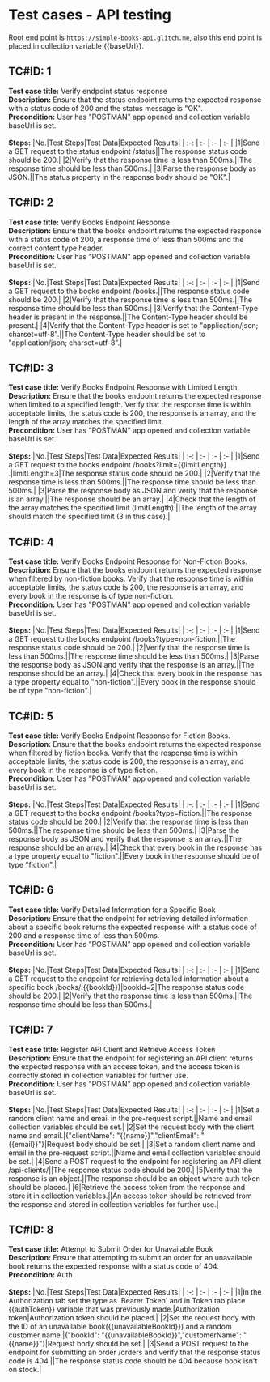 # Test cases - API testing #

Root end point is `https://simple-books-api.glitch.me`, also this end point is placed in collection variable {{baseUrl}}.

## TC#ID: 1 ##
**Test case title:** Verify endpoint status response<br>
**Description:** Ensure that the status endpoint returns the expected response with a status code of 200 and the status message is "OK". <br>
**Precondition:** User has "POSTMAN" app opened and collection variable baseUrl is set.<br><br>
**Steps:**
|No.|Test Steps|Test Data|Expected Results|
| :-: | :- | :- | :- |
|1|Send a GET request to the status endpoint /status||The response status code should be 200.|
|2|Verify that the response time is less than 500ms.||The response time should be less than 500ms.|
|3|Parse the response body as JSON.||The status property in the response body should be "OK".|


## TC#ID: 2 ##
**Test case title:** Verify Books Endpoint Response<br>
**Description:** Ensure that the books endpoint returns the expected response with a status code of 200, a response time of less than 500ms and the correct content type header. <br>
**Precondition:** User has "POSTMAN" app opened and collection variable baseUrl is set.<br><br>
**Steps:**
|No.|Test Steps|Test Data|Expected Results|
| :-: | :- | :- | :- |
|1|Send a GET request to the books endpoint /books.||The response status code should be 200.|
|2|Verify that the response time is less than 500ms.||The response time should be less than 500ms.|
|3|Verify that the Content-Type header is present in the response.||The Content-Type header should be present.|
|4|Verify that the Content-Type header is set to "application/json; charset=utf-8".||The Content-Type header should be set to "application/json; charset=utf-8".|


## TC#ID: 3 ##
**Test case title:** Verify Books Endpoint Response with Limited Length.<br>
**Description:** Ensure that the books endpoint returns the expected response when limited to a specified length. Verify that the response time is within acceptable limits, the status code is 200, the response is an array, and the length of the array matches the specified limit.<br>
**Precondition:** User has "POSTMAN" app opened and collection variable baseUrl is set.<br><br>
**Steps:**
|No.|Test Steps|Test Data|Expected Results|
| :-: | :- | :- | :- |
|1|Send a GET request to the books endpoint /books?limit={{limitLength}} .|limitLength=3|The response status code should be 200.|
|2|Verify that the response time is less than 500ms.||The response time should be less than 500ms.|
|3|Parse the response body as JSON and verify that the response is an array.||The response should be an array.|
|4|Check that the length of the array matches the specified limit (limitLength).||The length of the array should match the specified limit (3 in this case).|


## TC#ID: 4 ##
**Test case title:** Verify Books Endpoint Response for Non-Fiction Books.<br>
**Description:** Ensure that the books endpoint returns the expected response when filtered by non-fiction books. Verify that the response time is within acceptable limits, the status code is 200, the response is an array, and every book in the response is of type non-fiction.<br>
**Precondition:** User has "POSTMAN" app opened and collection variable baseUrl is set.<br><br>
**Steps:**
|No.|Test Steps|Test Data|Expected Results|
| :-: | :- | :- | :- |
|1|Send a GET request to the books endpoint /books?type=non-fiction.||The response status code should be 200.|
|2|Verify that the response time is less than 500ms.||The response time should be less than 500ms.|
|3|Parse the response body as JSON and verify that the response is an array.||The response should be an array.|
|4|Check that every book in the response has a type property equal to "non-fiction".||Every book in the response should be of type "non-fiction".|



## TC#ID: 5 ##
**Test case title:** Verify Books Endpoint Response for Fiction Books.<br>
**Description:** Ensure that the books endpoint returns the expected response when filtered by fiction books. Verify that the response time is within acceptable limits, the status code is 200, the response is an array, and every book in the response is of type fiction.<br>
**Precondition:** User has "POSTMAN" app opened and collection variable baseUrl is set.<br><br>
**Steps:**
|No.|Test Steps|Test Data|Expected Results|
| :-: | :- | :- | :- |
|1|Send a GET request to the books endpoint /books?type=fiction.||The response status code should be 200.|
|2|Verify that the response time is less than 500ms.||The response time should be less than 500ms.|
|3|Parse the response body as JSON and verify that the response is an array.||The response should be an array.|
|4|Check that every book in the response has a type property equal to "fiction".||Every book in the response should be of type "fiction".|


## TC#ID: 6 ##
**Test case title:** Verify Detailed Information for a Specific Book<br>
**Description:** Ensure that the endpoint for retrieving detailed information about a specific book returns the expected response with a status code of 200 and a response time of less than 500ms.<br>
**Precondition:** User has "POSTMAN" app opened and collection variable baseUrl is set.<br><br>
**Steps:**
|No.|Test Steps|Test Data|Expected Results|
| :-: | :- | :- | :- |
|1|Send a GET request to the endpoint for retrieving detailed information about a specific book /books/:{{bookId}})|bookId=2|The response status code should be 200.|
|2|Verify that the response time is less than 500ms.||The response time should be less than 500ms.|



## TC#ID: 7 ##
**Test case title:**  Register API Client and Retrieve Access Token<br>
**Description:** Ensure that the endpoint for registering an API client returns the expected response with an access token, and the access token is correctly stored in collection variables for further use.<br>
**Precondition:** User has "POSTMAN" app opened and collection variable baseUrl is set.<br><br>
**Steps:**
|No.|Test Steps|Test Data|Expected Results|
| :-: | :- | :- | :- |
|1|Set a random client name and email in the pre-request script.||Name and email collection variables should be set.|
|2|Set the request body with the client name and email.|{"clientName": "{{name}}","clientEmail": "{{email}}"}|Request body should be set.|
|3|Set a random client name and email in the pre-request script.||Name and email collection variables should be set.|
|4|Send a POST request to the endpoint for registering an API client /api-clients/||The response status code should be 200.|
|5|Verify that the response is an object.||The response should be an object where auth token should be placed.|
|6|Retrieve the access token from the response and store it in collection variables.||An access token should be retrieved from the response and stored in collection variables for further use.|


## TC#ID: 8 ##
**Test case title:**  Attempt to Submit Order for Unavailable Book<br>
**Description:** Ensure that attempting to submit an order for an unavailable book returns the expected response with a status code of 404.<br>
**Precondition:** Auth<br><br>
**Steps:**
|No.|Test Steps|Test Data|Expected Results|
| :-: | :- | :- | :- |
|1|In the Authorization tab set the type as 'Bearer Token' and in Token tab place {{authToken}} variable that was previously made.|Authorization token|Authorization token should be placed.|
|2|Set the request body with the ID of an unavailable book({{unavailableBookId}}) and a random customer name.|{"bookId": "{{unavailableBookId}}","customerName": "{{name}}"}|Request body should be set.|
|3|Send a POST request to the endpoint for submitting an order /orders and verify that the response status code is 404.||The response status code should be 404 because book isn't on stock.|








